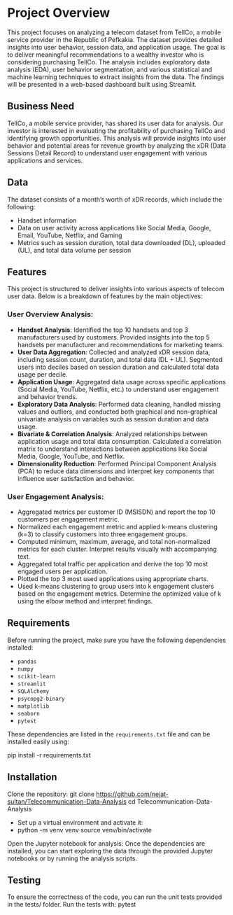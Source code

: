 # Project Overview

This project focuses on analyzing a telecom dataset from TellCo, a mobile service provider in the Republic of Pefkakia. The dataset provides detailed insights into user behavior, session data, and application usage. The goal is to deliver meaningful recommendations to a wealthy investor who is considering purchasing TellCo. The analysis includes exploratory data analysis (EDA), user behavior segmentation, and various statistical and machine learning techniques to extract insights from the data. The findings will be presented in a web-based dashboard built using Streamlit.

## Business Need 

TellCo, a mobile service provider, has shared its user data for analysis. Our investor is interested in evaluating the profitability of purchasing TellCo and identifying growth opportunities. This analysis will provide insights into user behavior and potential areas for revenue growth by analyzing the xDR (Data Sessions Detail Record) to understand user engagement with various applications and services.

## Data

The dataset consists of a month’s worth of xDR records, which include the following:
- Handset information
- Data on user activity across applications like Social Media, Google, Email, YouTube, Netflix, and Gaming
- Metrics such as session duration, total data downloaded (DL), uploaded (UL), and total data volume per session

## Features

This project is structured to deliver insights into various aspects of telecom user data. Below is a breakdown of features by the main objectives:

### User Overview Analysis:
- **Handset Analysis**: Identified the top 10 handsets and top 3 manufacturers used by customers. Provided insights into the top 5 handsets per manufacturer and recommendations for marketing teams.
- **User Data Aggregation**: Collected and analyzed xDR session data, including session count, duration, and total data (DL + UL). Segmented users into deciles based on session duration and calculated total data usage per decile.
- **Application Usage**: Aggregated data usage across specific applications (Social Media, YouTube, Netflix, etc.) to understand user engagement and behavior trends.
- **Exploratory Data Analysis**: Performed data cleaning, handled missing values and outliers, and conducted both graphical and non-graphical univariate analysis on variables such as session duration and data usage.
- **Bivariate & Correlation Analysis**: Analyzed relationships between application usage and total data consumption. Calculated a correlation matrix to understand interactions between applications like Social Media, Google, YouTube, and Netflix.
- **Dimensionality Reduction**: Performed Principal Component Analysis (PCA) to reduce data dimensions and interpret key components that influence user satisfaction and behavior.

### User Engagement Analysis:
- Aggregated metrics per customer ID (MSISDN) and report the top 10 customers per engagement metric.
- Normalized each engagement metric and applied k-means clustering (k=3) to classify customers into three engagement groups.
- Computed minimum, maximum, average, and total non-normalized metrics for each cluster. Interpret results visually with accompanying text.
- Aggregated total traffic per application and derive the top 10 most engaged users per application.
- Plotted the top 3 most used applications using appropriate charts.
- Used k-means clustering to group users into k engagement clusters based on the engagement metrics. Determine the optimized value of k using the elbow method and interpret findings.

## Requirements

Before running the project, make sure you have the following dependencies installed:
- `pandas`
- `numpy`
- `scikit-learn`
- `streamlit`
- `SQLAlchemy`
- `psycopg2-binary`
- `matplotlib`
- `seaborn`
- `pytest`

These dependencies are listed in the `requirements.txt` file and can be installed easily using:

pip install -r requirements.txt


## Installation

Clone the repository: git clone https://github.com/nejat-sultan/Telecommunication-Data-Analysis cd Telecommunication-Data-Analysis

- Set up a virtual environment and activate it:
- python -m venv venv source venv/bin/activate

Open the Jupyter notebook for analysis:
Once the dependencies are installed, you can start exploring the data through the provided Jupyter notebooks or by running the analysis scripts.

## Testing

To ensure the correctness of the code, you can run the unit tests provided in the tests/ folder. Run the tests with: pytest




